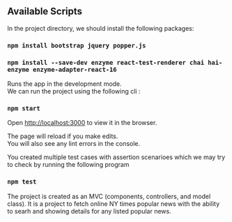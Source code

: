 ## Available Scripts

In the project directory, we should install the following packages:

### `npm install bootstrap jquery popper.js`
### `npm install --save-dev enzyme react-test-renderer chai hai-enzyme enzyme-adapter-react-16`

Runs the app in the development mode.<br>
We can run the project using the following cli :

### `npm start`

Open [http://localhost:3000](http://localhost:3000) to view it in the browser.

The page will reload if you make edits.<br>
You will also see any lint errors in the console.

You created multiple test cases with assertion scenarioes which we may try to check by running the following program
### `npm test`

The project is created as an MVC (components, controllers, and model class).
It is a project to fetch online NY times popular news with the ability to searh and showing details for any listed popular news.

